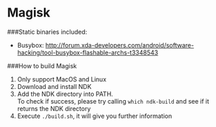 # Magisk
###Static binaries included:  
* Busybox: http://forum.xda-developers.com/android/software-hacking/tool-busybox-flashable-archs-t3348543

###How to build Magisk
1. Only support MacOS and Linux
2. Download and install NDK
3. Add the NDK directory into PATH.  
To check if success, please try calling `which ndk-build` and see if it returns the NDK directory
4. Execute `./build.sh`, it will give you further information
